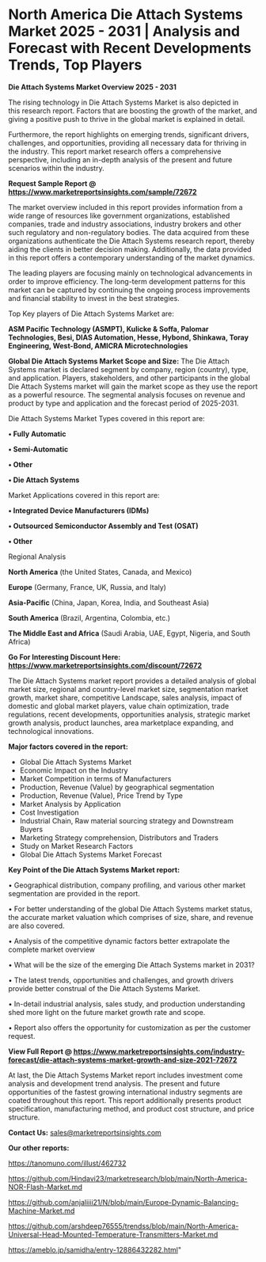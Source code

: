# North America Die Attach Systems Market 2025 - 2031 | Analysis and Forecast with Recent Developments Trends, Top Players

<Strong> Die Attach Systems Market Overview 2025 - 2031</strong>

The rising technology in Die Attach Systems Market is also depicted in this research report. Factors that are boosting the growth of the market, and giving a positive push to thrive in the global market is explained in detail.

Furthermore, the report highlights on emerging trends, significant drivers, challenges, and opportunities, providing all necessary data for thriving in the industry. This report market research offers a comprehensive perspective, including an in-depth analysis of the present and future scenarios within the industry.

<strong>Request Sample Report @ <a href=https://www.marketreportsinsights.com/sample/72672>https://www.marketreportsinsights.com/sample/72672</a></strong>

The market overview included in this report provides information from a wide range of resources like government organizations, established companies, trade and industry associations, industry brokers and other such regulatory and non-regulatory bodies. The data acquired from these organizations authenticate the Die Attach Systems research report, thereby aiding the clients in better decision making. Additionally, the data provided in this report offers a contemporary understanding of the market dynamics.

The leading players are focusing mainly on technological advancements in order to improve efficiency. The long-term development patterns for this market can be captured by continuing the ongoing process improvements and financial stability to invest in the best strategies.

Top Key players of Die Attach Systems Market are:

<strong>ASM Pacific Technology (ASMPT), Kulicke & Soffa, Palomar Technologies, Besi, DIAS Automation, Hesse, Hybond, Shinkawa, Toray Engineering, West-Bond, AMICRA Microtechnologies</strong>

<strong><b>Global Die Attach Systems Market Scope and Size:</b></strong>
The Die Attach Systems market is declared segment by company, region (country), type, and application. Players, stakeholders, and other participants in the global Die Attach Systems market will gain the market scope as they use the report as a powerful resource. The segmental analysis focuses on revenue and product by type and application and the forecast period of 2025-2031.

Die Attach Systems Market Types covered in this report are:

<strong>• Fully Automatic

• Semi-Automatic

• Other

• Die Attach Systems</strong>

Market Applications covered in this report are:

<strong>• Integrated Device Manufacturers (IDMs)

• Outsourced Semiconductor Assembly and Test (OSAT)

• Other</strong> 

Regional Analysis

<strong>North America</strong> (the United States, Canada, and Mexico)

<strong>Europe</strong> (Germany, France, UK, Russia, and Italy)

<strong>Asia-Pacific</strong> (China, Japan, Korea, India, and Southeast Asia)

<strong>South America</strong> (Brazil, Argentina, Colombia, etc.)

<strong>The Middle East and Africa</strong> (Saudi Arabia, UAE, Egypt, Nigeria, and South Africa)

<strong>Go For Interesting Discount Here: <a href=https://www.marketreportsinsights.com/discount/72672>https://www.marketreportsinsights.com/discount/72672</a></strong>

The Die Attach Systems market report provides a detailed analysis of global market size, regional and country-level market size, segmentation market growth, market share, competitive Landscape, sales analysis, impact of domestic and global market players, value chain optimization, trade regulations, recent developments, opportunities analysis, strategic market growth analysis, product launches, area marketplace expanding, and technological innovations.

<strong><b>Major factors covered in the report:</b></strong>
<ul>
  <li>Global Die Attach Systems Market </li>
  <li>Economic Impact on the Industry</li>
  <li>Market Competition in terms of Manufacturers</li>
  <li>Production, Revenue (Value) by geographical segmentation</li>
  <li>Production, Revenue (Value), Price Trend by Type</li>
  <li>Market Analysis by Application</li>
  <li>Cost Investigation</li>
  <li>Industrial Chain, Raw material sourcing strategy and Downstream Buyers</li>
  <li>Marketing Strategy comprehension, Distributors and Traders</li>
  <li>Study on Market Research Factors</li>
  <li>Global Die Attach Systems Market Forecast</li>
</ul>

<strong><b>Key Point of the Die Attach Systems Market report:</b></strong>

• Geographical distribution, company profiling, and various other market segmentation are provided in the report.

• For better understanding of the global Die Attach Systems market status, the accurate market valuation which comprises of size, share, and revenue are also covered.

• Analysis of the competitive dynamic factors better extrapolate the complete market overview

• What will be the size of the emerging Die Attach Systems market in 2031?

• The latest trends, opportunities and challenges, and growth drivers provide better construal of the Die Attach Systems Market.

• In-detail industrial analysis, sales study, and production understanding shed more light on the future market growth rate and scope.

• Report also offers the opportunity for customization as per the customer request.

<strong><b>View Full Report @ <a href=https://www.marketreportsinsights.com/industry-forecast/die-attach-systems-market-growth-and-size-2021-72672>https://www.marketreportsinsights.com/industry-forecast/die-attach-systems-market-growth-and-size-2021-72672</a></b></strong>


At last, the Die Attach Systems Market report includes investment come analysis and development trend analysis. The present and future opportunities of the fastest growing international industry segments are coated throughout this report. This report additionally presents product specification, manufacturing method, and product cost structure, and price structure.

<strong>Contact Us:</strong>
sales@marketreportsinsights.com

<strong>Our other reports:</strong>

<a href=https://tanomuno.com/illust/462732>https://tanomuno.com/illust/462732</a>

<a href=https://github.com/Hindavi23/marketresearch/blob/main/North-America-NOR-Flash-Market.md>https://github.com/Hindavi23/marketresearch/blob/main/North-America-NOR-Flash-Market.md</a>

<a href=https://github.com/anjaliiii21/N/blob/main/Europe-Dynamic-Balancing-Machine-Market.md>https://github.com/anjaliiii21/N/blob/main/Europe-Dynamic-Balancing-Machine-Market.md</a>

<a href=https://github.com/arshdeep76555/trendss/blob/main/North-America-Universal-Head-Mounted-Temperature-Transmitters-Market.md>https://github.com/arshdeep76555/trendss/blob/main/North-America-Universal-Head-Mounted-Temperature-Transmitters-Market.md</a>

<a href=https://ameblo.jp/samidha/entry-12886432282.html>https://ameblo.jp/samidha/entry-12886432282.html</a>"
